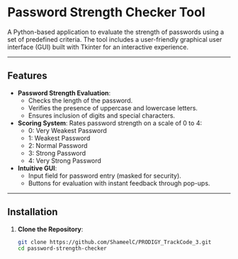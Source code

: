 # Password Strength Checker Tool

A Python-based application to evaluate the strength of passwords using a set of predefined criteria. The tool includes a user-friendly graphical user interface (GUI) built with Tkinter for an interactive experience.

---

## Features
- **Password Strength Evaluation**: 
  - Checks the length of the password.
  - Verifies the presence of uppercase and lowercase letters.
  - Ensures inclusion of digits and special characters.
- **Scoring System**: Rates password strength on a scale of 0 to 4:
  - 0: Very Weakest Password
  - 1: Weakest Password
  - 2: Normal Password
  - 3: Strong Password
  - 4: Very Strong Password
- **Intuitive GUI**:
  - Input field for password entry (masked for security).
  - Buttons for evaluation with instant feedback through pop-ups.

---

## Installation

1. **Clone the Repository**:
   ```bash
   git clone https://github.com/ShameelC/PRODIGY_TrackCode_3.git
   cd password-strength-checker

